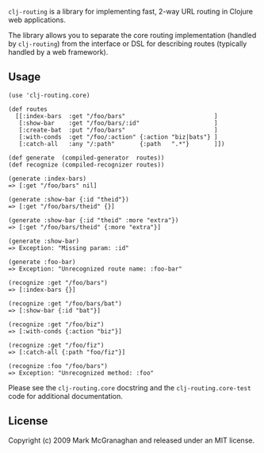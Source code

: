 `clj-routing` is a library for implementing fast, 2-way URL routing in Clojure web applications.

The library allows you to separate the core routing implementation (handled by `clj-routing`) from the interface or DSL for describing routes (typically handled by a web framework).

Usage
-----

    (use 'clj-routing.core)
    
    (def routes
      [[:index-bars  :get "/foo/bars"                         ]
       [:show-bar    :get "/foo/bars/:id"                     ]
       [:create-bat  :put "/foo/bars"                         ]
       [:with-conds  :get "/foo/:action" {:action "biz|bats"} ]
       [:catch-all   :any "/:path"       {:path   ".*"}       ]])
    
    (def generate  (compiled-generator  routes))
    (def recognize (compiled-recognizer routes))
    
    (generate :index-bars)
    => [:get "/foo/bars" nil]
    
    (generate :show-bar {:id "theid"})
    => [:get "/foo/bars/theid" {}]
    
    (generate :show-bar {:id "theid" :more "extra"})
    => [:get "/foo/bars/theid" {:more "extra"}]
    
    (generate :show-bar)
    => Exception: "Missing param: :id"
    
    (generate :foo-bar)
    => Exception: "Unrecognized route name: :foo-bar" 
    
    (recognize :get "/foo/bars")
    => [:index-bars {}]
    
    (recognize :get "/foo/bars/bat")
    => [:show-bar {:id "bat"}]
    
    (recognize :get "/foo/biz")
    => [:with-conds {:action "biz"}]
    
    (recognize :get "/foo/fiz")
    => [:catch-all {:path "foo/fiz"}]
    
    (recognize :foo "/foo/bars")
    => Exception: "Unrecognized method: :foo"

Please see the `clj-routing.core` docstring and the `clj-routing.core-test` code for additional documentation.

License
-------

Copyright (c) 2009 Mark McGranaghan and released under an MIT license.
